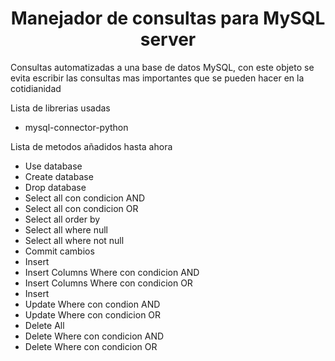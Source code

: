 <h1 align="center"> Manejador de consultas para MySQL server </h1>

<p>
Consultas automatizadas a una base de datos MySQL, con este objeto se evita escribir las consultas mas importantes que se pueden hacer en la cotidianidad
</p>

<p>Lista de librerias usadas</p>
<ul>
    <li>mysql-connector-python</li>
</ul>
<p></p>

<p>Lista de metodos añadidos hasta ahora</p>
<ul>
    <li>Use database</li>
    <li>Create database</li>
    <li>Drop database</li>
    <li>Select all con condicion AND</li>
    <li>Select all con condicion OR</li>
    <li>Select all order by</li>
    <li>Select all where null</li>
    <li>Select all where not null</li>
    <li>Commit cambios</li>
    <li>Insert</li>
    <li>Insert Columns Where con condicion AND</li>
    <li>Insert Columns Where con condicion OR</li>
    <li>Insert</li>
    <li>Update Where con condion AND</li>
    <li>Update Where con condicion OR</li>
    <li>Delete All</li>
    <li>Delete Where con condicion AND</li>
    <li>Delete Where con condicion OR</li>
</ul>